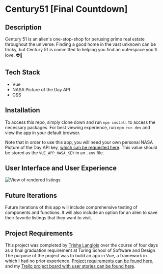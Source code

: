 # Century51 [Final Countdown]

## Description
Century 51 is an alien's one-stop-shop for perusing prime real estate throughout the universe.  Finding a good home in the vast unknown can be tricky, but Century 51 is committed to helping you find an outerspace you'll love. 👽🖤

## Tech Stack
* Vue 
* NASA Picture of the Day API
* CSS

## Installation

To access this repo, simply clone down and run `npm install` to access the necessary packages.  For best viewing experience, run `npm run dev` and view the app in your default browser.

Note that in order to use this app, you will need your own personal NASA Picture of the Day API key, [which can be requested here](https://api.nasa.gov/).  This value should be stored as the `VUE_APP_NASA_KEY` in an `.env` file.

## User Interface and User Experience 

![View of rendered listings](https://imgur.com/ybiunJI.gif)

## Future Iterations

Future iterations of this app will include comprehensive testing of components and functions.  It will also include an option for an alien to save their favorite listings that they want to visit.

## Project Requirements

This project was completed by [Trisha Langlois](https://github.com/trishalanglois) over the course of four days as a final graduation requirement at Turing School of Software and Design.  The purpose of the project was to build an app in Vue, a framework in which I had no prior experience.  [Project requirements can be found here](https://frontend.turing.io/projects/final-countdown.html), and my [Trello project board with user stories can be found here](https://trello.com/b/Qh6id7HL/final-countdown).

